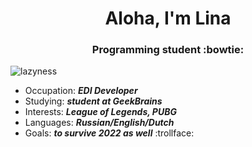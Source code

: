 <h1 align="center">Aloha, I'm Lina</a> 
<h3 align="center">Programming student :bowtie:</h3>


![lazyness](https://64.media.tumblr.com/e42b065f1b25cdc0236ae4be08ba4625/5501940238be3fdf-e9/s500x750/447c258c6780f647e4befe60cf67e94b01af4c51.gif)

* Occupation: **_EDI Developer_**
* Studying: **_student at GeekBrains_**
* Interests: **_League of Legends, PUBG_**
* Languages: **_Russian/English/Dutch_**
* Goals: **_to survive 2022 as well_** :trollface:
